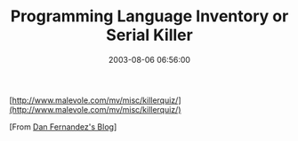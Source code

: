 ﻿---
layout: post
title: "Programming Language Inventory or Serial Killer"
comments: false
date: 2003-08-06 06:56:00
categories:
 - Technology
subtext-id: 49ae784d-56a0-4d39-8a01-586c10960ac4
alias: /blog/Programming-Language-Inventory-or-Serial-Killer.aspx
---


[http://www.malevole.com/mv/misc/killerquiz/](http://www.malevole.com/mv/misc/killerquiz/)

[From [Dan Fernandez's Blog](http://blogs.gotdotnet.com/danielfe/permalink.aspx/d52db2e1-b4b9-4e56-8bb2-abbd8bf4cce4)]

